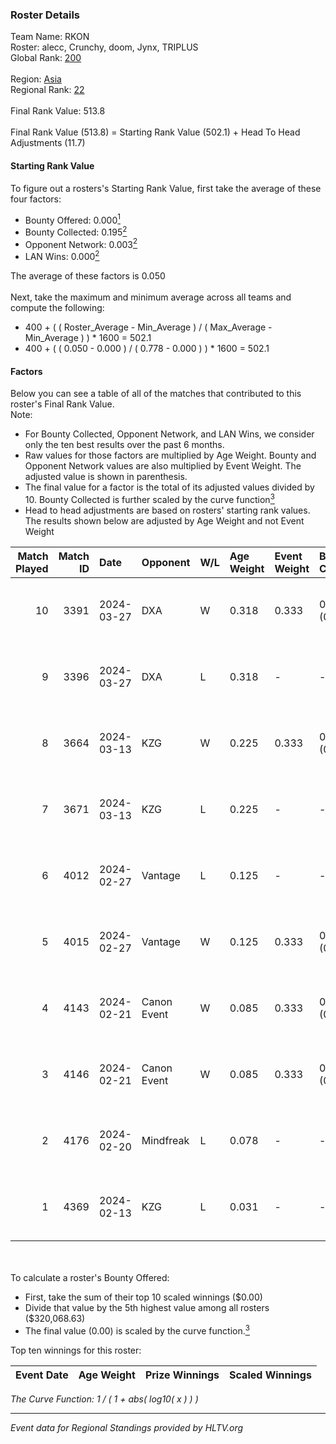 ### Roster Details<br />
Team Name: RKON<br />
Roster: alecc, Crunchy, doom, Jynx, TRIPLUS<br />
Global Rank: [200](../../standings_global_2024_08_06.md)<br />
<br />
Region: [Asia]( ../../standings_asia_2024_08_06.md)<br />
Regional Rank: [22]( ../../standings_asia_2024_08_06.md)<br />
<br />
Final Rank Value:  513.8<br />
<br />
Final Rank Value (513.8) = Starting Rank Value (502.1) + Head To Head Adjustments (11.7)<br />

#### Starting Rank Value<br />
To figure out a rosters's Starting Rank Value, first take the average of these four factors:<br />
- Bounty Offered: 0.000[<sup>1</sup>](#table2)
- Bounty Collected: 0.195[<sup>2</sup>](#table1)
- Opponent Network: 0.003[<sup>2</sup>](#table1)
- LAN Wins: 0.000[<sup>2</sup>](#table1)

The average of these factors is 0.050<br />
<br />
Next, take the maximum and minimum average across all teams and compute the following:<br />
- 400 + ( ( Roster_Average - Min_Average ) / ( Max_Average - Min_Average ) ) * 1600 = 502.1
- 400 + ( ( 0.050 - 0.000 ) / ( 0.778 - 0.000 ) ) * 1600 = 502.1


#### Factors<br />
Below you can see a table of all of the matches that contributed to this roster's Final Rank Value.<br />
Note:<br />

- For Bounty Collected, Opponent Network, and LAN Wins, we consider only the ten best results over the past 6 months.
- Raw values for those factors are multiplied by Age Weight. Bounty and Opponent Network values are also multiplied by Event Weight. The adjusted value is shown in parenthesis.
- The final value for a factor is the total of its adjusted values divided by 10. Bounty Collected is further scaled by the curve function[<sup>3</sup>](#curveFunction)
- Head to head adjustments are based on rosters' starting rank values. The results shown below are adjusted by Age Weight and not Event Weight
<span id="table1"></span><br />


| Match Played | Match ID | Date       | Opponent    | W/L | Age Weight | Event Weight | Bounty Collected | Opponent Network | LAN Wins  | H2H Adj. | Roster                                 |
| -: | -: | :- | :- | :- | :- | :- | :- | :- | :- | -: | :- |
|           10 |     3391 | 2024-03-27 | DXA         | W   | 0.318      | 0.333        | 0.002 (0.000)    | 0.217 (0.023)    | 0 (0.000) |     7.43 | alecc, Crunchy, doom, Jynx, TRIPLUS    |
|            9 |     3396 | 2024-03-27 | DXA         | L   | 0.318      | -            | -                | -                | -         |    -2.62 | alecc, Crunchy, doom, Jynx, TRIPLUS    |
|            8 |     3664 | 2024-03-13 | KZG         | W   | 0.225      | 0.333        | 0.005 (0.000)    | 0.106 (0.008)    | 0 (0.000) |     5.29 | alecc, Crunchy, Jynx, Poccket, TRIPLUS |
|            7 |     3671 | 2024-03-13 | KZG         | L   | 0.225      | -            | -                | -                | -         |    -1.82 | alecc, Crunchy, Jynx, Poccket, TRIPLUS |
|            6 |     4012 | 2024-02-27 | Vantage     | L   | 0.125      | -            | -                | -                | -         |    -1.22 | alecc, Bumb1e, Crunchy, Jynx, TRIPLUS  |
|            5 |     4015 | 2024-02-27 | Vantage     | W   | 0.125      | 0.333        | 0.002 (0.000)    | 0.064 (0.003)    | 0 (0.000) |     2.73 | alecc, Bumb1e, Crunchy, Jynx, TRIPLUS  |
|            4 |     4143 | 2024-02-21 | Canon Event | W   | 0.085      | 0.333        | 0.000 (0.000)    | 0.000 (0.000)    | 0 (0.000) |     1.39 | alecc, Bumb1e, Crunchy, Jynx, TRIPLUS  |
|            3 |     4146 | 2024-02-21 | Canon Event | W   | 0.085      | 0.333        | 0.000 (0.000)    | 0.000 (0.000)    | 0 (0.000) |     1.39 | alecc, Bumb1e, Crunchy, Jynx, TRIPLUS  |
|            2 |     4176 | 2024-02-20 | Mindfreak   | L   | 0.078      | -            | -                | -                | -         |    -0.63 | alecc, Bumb1e, Crunchy, Jynx, TRIPLUS  |
|            1 |     4369 | 2024-02-13 | KZG         | L   | 0.031      | -            | -                | -                | -         |    -0.24 | alecc, Bumb1e, Jynx, PixeL, TRIPLUS    |

<br />
<span id="table2"></span><br />
To calculate a roster's Bounty Offered:<br />

- First, take the sum of their top 10 scaled winnings ($0.00)
- Divide that value by the 5th highest value among all rosters ($320,068.63)
- The final value (0.00) is scaled by the curve function.[<sup>3</sup>](#curveFunction)

Top ten winnings for this roster:<br />

| Event Date | Age Weight | Prize Winnings | Scaled Winnings |
| :- | -: | :- | :- |


<span id="curveFunction"></span>_The Curve Function: 1 / ( 1 + abs( log10( x ) ) )_<br />

---
_Event data for Regional Standings provided by HLTV.org_<br />
